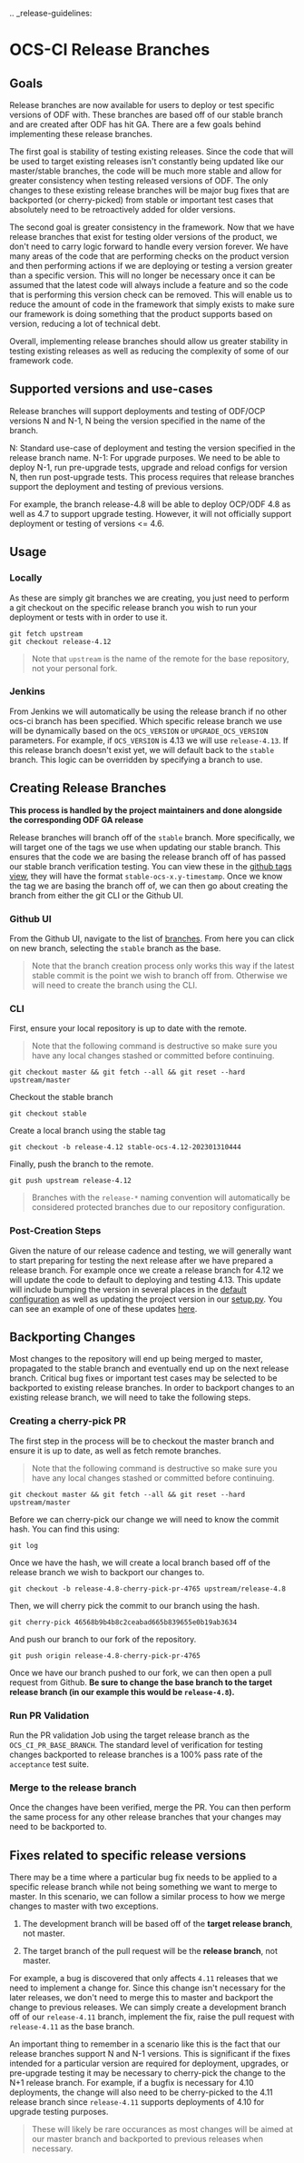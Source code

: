 .. _release-guidelines:

OCS-CI Release Branches
=========================

## Goals

Release branches are now available for users to deploy or test specific versions of ODF with. These branches are based off of our stable branch and are created after ODF has hit GA. There are a few goals behind implementing these release branches.

The first goal is stability of testing existing releases. Since the code that will be used to target existing releases isn't constantly being updated like our master/stable branches, the code will be much more stable and allow for greater consistency when testing released versions of ODF. The only changes to these existing release branches will be major bug fixes that are backported (or cherry-picked) from stable or important test cases that absolutely need to be retroactively added for older versions.

The second goal is greater consistency in the framework. Now that we have release branches that exist for testing older versions of the product, we don't need to carry logic forward to handle every version forever. We have many areas of the code that are performing checks on the product version and then performing actions if we are deploying or testing a version greater than a specific version. This will no longer be necessary once it can be assumed that the latest code will always include a feature and so the code that is performing this version check can be removed. This will enable us to reduce the amount of code in the framework that simply exists to make sure our framework is doing something that the product supports based on version, reducing a lot of technical debt.

Overall, implementing release branches should allow us greater stability in testing existing releases as well as reducing the complexity of some of our framework code.

## Supported versions and use-cases

Release branches will support deployments and testing of ODF/OCP versions N and N-1, N being the version specified in the name of the branch.

N: Standard use-case of deployment and testing the version specified in the release branch name.
N-1: For upgrade purposes. We need to be able to deploy N-1, run pre-upgrade tests, upgrade and reload configs for version N, then run post-upgrade tests. This process requires that release branches support the deployment and testing of previous versions.

For example, the branch release-4.8 will be able to deploy OCP/ODF 4.8 as well as 4.7 to support upgrade testing. However, it will not officially support deployment or testing of versions <= 4.6.


## Usage

### Locally

As these are simply git branches we are creating, you just need to perform a git checkout on the specific release branch you wish to run your deployment or tests with in order to use it.

```
git fetch upstream
git checkout release-4.12
```

> Note that `upstream` is the name of the remote for the base repository, not your personal fork.

### Jenkins

From Jenkins we will automatically be using the release branch if no other ocs-ci branch has been specified. Which specific release branch we use will be dynamically based on the `OCS_VERSION` or `UPGRADE_OCS_VERSION` parameters. For example, if `OCS_VERSION` is 4.13 we will use `release-4.13`. If this release branch doesn't exist yet, we will default back to the `stable` branch. This logic can be overridden by specifying a branch to use.

## Creating Release Branches

**This process is handled by the project maintainers and done alongside the corresponding ODF GA release**

Release branches will branch off of the `stable` branch. More specifically, we will target one of the tags we use when updating our stable branch. This ensures that the code we are basing the release branch off of has passed our stable branch verification testing. You can view these in the [github tags view](https://github.com/red-hat-storage/ocs-ci/tags), they will have the format `stable-ocs-x.y-timestamp`. Once we know the tag we are basing the branch off of, we can then go about creating the branch from either the git CLI or the Github UI.

### Github UI

From the Github UI, navigate to the list of [branches](https://github.com/red-hat-storage/ocs-ci/branches). From here you can click on new branch, selecting the `stable` branch as the base.

> Note that the branch creation process only works this way if the latest stable commit is the point we wish to branch off from. Otherwise we will need to create the branch using the CLI.

### CLI

First, ensure your local repository is up to date with the remote.

> Note that the following command is destructive so make sure you have any local changes stashed or committed before continuing.

```
git checkout master && git fetch --all && git reset --hard upstream/master
```

Checkout the stable branch
```
git checkout stable
```

Create a local branch using the stable tag

```
git checkout -b release-4.12 stable-ocs-4.12-202301310444
```

Finally, push the branch to the remote.
```
git push upstream release-4.12
```

> Branches with the `release-*` naming convention will automatically be considered protected branches due to our repository configuration.

### Post-Creation Steps

Given the nature of our release cadence and testing, we will generally want to start preparing for testing the next release after we have prepared a release branch. For example once we create a release branch for 4.12 we will update the code to default to deploying and testing 4.13. This update will include bumping the version in several places in the [default configuration](https://github.com/red-hat-storage/ocs-ci/blob/master/ocs_ci/framework/conf/default_config.yaml) as well as updating the project version in our [setup.py](https://github.com/red-hat-storage/ocs-ci/blob/master/setup.py). You can see an example of one of these updates [here](https://github.com/red-hat-storage/ocs-ci/pull/7028/files).


## Backporting Changes

Most changes to the repository will end up being merged to master, propagated to the stable branch and eventually end up on the next release branch. Critical bug fixes or important test cases may be selected to be backported to existing release branches. In order to backport changes to an existing release branch, we will need to take the following steps.

### Creating a cherry-pick PR

The first step in the process will be to checkout the master branch and ensure it is up to date, as well as fetch remote branches.

> Note that the following command is destructive so make sure you have any local changes stashed or committed before continuing.

```
git checkout master && git fetch --all && git reset --hard upstream/master
```

Before we can cherry-pick our change we will need to know the commit hash. You can find this using:
```
git log
```

Once we have the hash, we will create a local branch based off of the release branch we wish to backport our changes to.
```
git checkout -b release-4.8-cherry-pick-pr-4765 upstream/release-4.8
```

Then, we will cherry pick the commit to our branch using the hash.
```
git cherry-pick 46568b9b4b8c2ceabad665b839655e0b19ab3634
```

And push our branch to our fork of the repository.
```
git push origin release-4.8-cherry-pick-pr-4765
```

Once we have our branch pushed to our fork, we can then open a pull request from Github. **Be sure to change the base branch to the target release branch (in our example this would be `release-4.8`).**

### Run PR Validation

Run the PR validation Job using the target release branch as the `OCS_CI_PR_BASE_BRANCH`. The standard level of verification for testing changes backported to release branches is a 100% pass rate of the `acceptance` test suite.

### Merge to the release branch

Once the changes have been verified, merge the PR. You can then perform the same process for any other release branches that your changes may need to be backported to.

## Fixes related to specific release versions

There may be a time where a particular bug fix needs to be applied to a specific release branch while not being something we want to merge to master. In this scenario, we can follow a similar process to how we merge changes to master with two exceptions.

1. The development branch will be based off of the **target release branch**, not master.

2. The target branch of the pull request will be the **release branch**, not master.

For example, a bug is discovered that only affects `4.11` releases that we need to implement a change for. Since this change isn't necessary for the later releases, we don't need to merge this to master and backport the change to previous releases. We can simply create a development branch off of our `release-4.11` branch, implement the fix, raise the pull request with `release-4.11` as the base branch.

An important thing to remember in a scenario like this is the fact that our release branches support N and N-1 versions. This is significant if the fixes intended for a particular version are required for deployment, upgrades, or pre-upgrade testing it may be necessary to cherry-pick the change to the N+1 release branch. For example, if a bugfix is necessary for 4.10 deployments, the change will also need to be cherry-picked to the 4.11 release branch since `release-4.11` supports deployments of 4.10 for upgrade testing purposes.

> These will likely be rare occurances as most changes will be aimed at our master branch and backported to previous releases when necessary.
